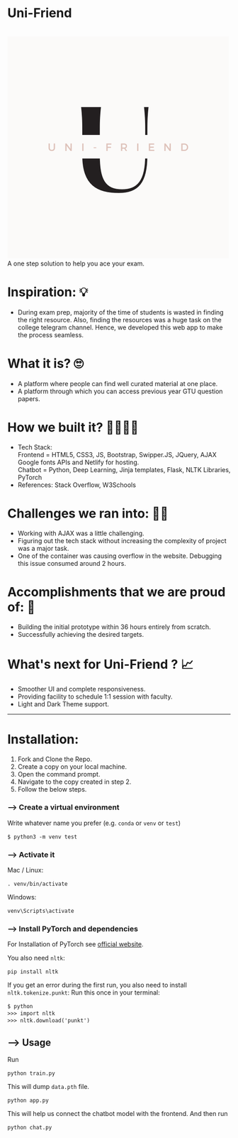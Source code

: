# Uni-Friend
<br>
<img src="https://github.com/VidhiBhatt01/Uni-Friend/blob/main/Uni%20-%20Friend/Resources/Light%20Theme.png">
<br>
A one step solution to help you ace your exam.

# Inspiration: 💡
- During exam prep, majority of the time of students is wasted in finding the right resource. Also, finding the resources was a huge task on the college telegram channel. Hence, we developed this web app to make the process seamless.

# What it is? 🙄
- A platform where people can find well curated material at one place.
- A platform through which you can access previous year GTU question papers.

# How we built it? 👷‍♂️👷‍♀️
- Tech Stack: <br>
    Frontend = HTML5, CSS3, JS, Bootstrap, Swipper.JS, JQuery, AJAX Google fonts APIs and Netlify for hosting. <br>
    Chatbot = Python, Deep Learning, Jinja templates, Flask, NLTK Libraries, PyTorch
- References: Stack Overflow, W3Schools

# Challenges we ran into: 🏃‍♂️
- Working with AJAX was a little challenging.
- Figuring out the tech stack without increasing the complexity of project was a major task.
- One of the container was causing overflow in the website. Debugging this issue consumed around 2 hours.

# Accomplishments that we are proud of: 🤩
- Building the initial prototype within 36 hours entirely from scratch.
- Successfully achieving the desired targets.

# What's next for Uni-Friend ? 📈
- Smoother UI and complete responsiveness.
- Providing facility to schedule 1:1 session with faculty.
- Light and Dark Theme support.

<hr>

# Installation: 

1. Fork and Clone the Repo.
2. Create a copy on your local machine.
3. Open the command prompt.
4. Navigate to the copy created in step 2.
5. Follow the below steps.

### --> Create a virtual environment
Write whatever name you prefer (e.g. `conda` or `venv` or `test`)
```console
$ python3 -m venv test
```

### --> Activate it
Mac / Linux:
```console
. venv/bin/activate
```
Windows:
```console
venv\Scripts\activate
```

### --> Install PyTorch and dependencies

For Installation of PyTorch see [official website](https://pytorch.org/).

You also need `nltk`:
 ```console
pip install nltk
 ```

If you get an error during the first run, you also need to install `nltk.tokenize.punkt`:
Run this once in your terminal:
 ```console
$ python
>>> import nltk
>>> nltk.download('punkt')
```

## --> Usage
Run
```console
python train.py
```
This will dump `data.pth` file. 

```console
python app.py
```
This will help us connect the chatbot model with the frontend. And then run

```console
python chat.py
```
